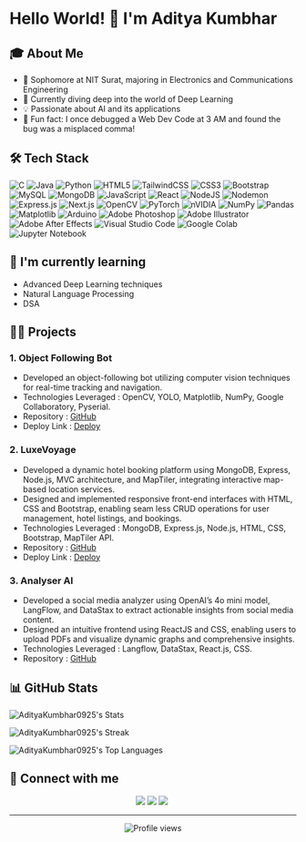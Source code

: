 # Hello World! 👋 I'm Aditya Kumbhar

## 🎓 About Me
- 🏫 Sophomore at NIT Surat, majoring in Electronics and Communications Engineering
- 🧠 Currently diving deep into the world of Deep Learning
- 💡 Passionate about AI and its applications
- 🎉 Fun fact: I once debugged a Web Dev Code at 3 AM and found the bug was a misplaced comma!

## 🛠 Tech Stack
![C](https://img.shields.io/badge/c-%2300599C.svg?style=for-the-badge&logo=c&logoColor=white)
![Java](https://img.shields.io/badge/java-%23ED8B00.svg?style=for-the-badge&logo=openjdk&logoColor=white)
![Python](https://img.shields.io/badge/python-3670A0?style=for-the-badge&logo=python&logoColor=ffdd54)
![HTML5](https://img.shields.io/badge/html5-%23E34F26.svg?style=for-the-badge&logo=html5&logoColor=white)
![TailwindCSS](https://img.shields.io/badge/tailwindcss-%2338B2AC.svg?style=for-the-badge&logo=tailwind-css&logoColor=white)
![CSS3](https://img.shields.io/badge/css3-%231572B6.svg?style=for-the-badge&logo=css3&logoColor=white)
![Bootstrap](https://img.shields.io/badge/bootstrap-%238511FA.svg?style=for-the-badge&logo=bootstrap&logoColor=white)
![MySQL](https://img.shields.io/badge/mysql-4479A1.svg?style=for-the-badge&logo=mysql&logoColor=white)
![MongoDB](https://img.shields.io/badge/MongoDB-%234ea94b.svg?style=for-the-badge&logo=mongodb&logoColor=white)
![JavaScript](https://img.shields.io/badge/javascript-%23323330.svg?style=for-the-badge&logo=javascript&logoColor=%23F7DF1E)
![React](https://img.shields.io/badge/react-%2320232a.svg?style=for-the-badge&logo=react&logoColor=%2361DAFB)
![NodeJS](https://img.shields.io/badge/node.js-6DA55F?style=for-the-badge&logo=node.js&logoColor=white)
![Nodemon](https://img.shields.io/badge/NODEMON-%23323330.svg?style=for-the-badge&logo=nodemon&logoColor=%BBDEAD)
![Express.js](https://img.shields.io/badge/express.js-%23404d59.svg?style=for-the-badge&logo=express&logoColor=%2361DAFB)
![Next.js](https://img.shields.io/badge/Next.js-000000?style=for-the-badge&logo=next.js&logoColor=white)
![OpenCV](https://img.shields.io/badge/opencv-%23white.svg?style=for-the-badge&logo=opencv&logoColor=white)
![PyTorch](https://img.shields.io/badge/PyTorch-%23EE4C2C.svg?style=for-the-badge&logo=PyTorch&logoColor=white)
![nVIDIA](https://img.shields.io/badge/cuda-000000.svg?style=for-the-badge&logo=nVIDIA&logoColor=green)
![NumPy](https://img.shields.io/badge/numpy-%23013243.svg?style=for-the-badge&logo=numpy&logoColor=white)
![Pandas](https://img.shields.io/badge/pandas-%23150458.svg?style=for-the-badge&logo=pandas&logoColor=white)
![Matplotlib](https://img.shields.io/badge/Matplotlib-%23ffffff.svg?style=for-the-badge&logo=Matplotlib&logoColor=black)
![Arduino](https://img.shields.io/badge/-Arduino-00979D?style=for-the-badge&logo=Arduino&logoColor=white)
![Adobe Photoshop](https://img.shields.io/badge/adobe%20photoshop-%2331A8FF.svg?style=for-the-badge&logo=adobe%20photoshop&logoColor=white)
![Adobe Illustrator](https://img.shields.io/badge/adobe%20illustrator-%23FF9A00.svg?style=for-the-badge&logo=adobe%20illustrator&logoColor=white)
![Adobe After Effects](https://img.shields.io/badge/Adobe%20After%20Effects-9999FF.svg?style=for-the-badge&logo=Adobe%20After%20Effects&logoColor=white)
![Visual Studio Code](https://img.shields.io/badge/Visual%20Studio%20Code-0078d7.svg?style=for-the-badge&logo=visual-studio-code&logoColor=white)
![Google Colab](https://img.shields.io/badge/Google%20Colab-%23F9A825.svg?style=for-the-badge&logo=googlecolab&logoColor=white)
![Jupyter Notebook](https://img.shields.io/badge/jupyter-%23FA0F00.svg?style=for-the-badge&logo=jupyter&logoColor=white)


## 🌱 I'm currently learning
- Advanced Deep Learning techniques
- Natural Language Processing
- DSA

## 👨‍💻 Projects
### 1. Object Following Bot
- Developed an object-following bot utilizing computer vision techniques for real-time tracking and navigation.
- Technologies Leveraged : OpenCV, YOLO, Matplotlib, NumPy, Google Collaboratory, Pyserial.
- Repository : [GitHub](https://github.com/AdityaKumbhar0925/ObjectFollowingBot)
- Deploy Link : [Deploy](https://github.com/AdityaKumbhar0925/ObjectFollowingBot)



### 2. LuxeVoyage
 - Developed a dynamic hotel booking platform using MongoDB, Express, Node.js, MVC architecture, and
   MapTiler, integrating interactive map-based location services.
 - Designed and implemented responsive front-end interfaces with HTML, CSS and Bootstrap, enabling seam
   less CRUD operations for user management, hotel listings, and bookings.
 - Technologies Leveraged : MongoDB, Express.js, Node.js, HTML, CSS, Bootstrap, MapTiler API.
 - Repository : [GitHub](https://github.com/AdityaKumbhar0925/LuxeVoyage)
 - Deploy Link : [Deploy](luxevoyage-iw4d.onrender.com/listings)

   

### 3. Analyser AI
- Developed a social media analyzer using OpenAI’s 4o mini model, LangFlow, and DataStax to extract
  actionable insights from social media content.
- Designed an intuitive frontend using ReactJS and CSS, enabling users to upload PDFs and visualize dynamic
  graphs and comprehensive insights.
- Technologies Leveraged : Langflow, DataStax, React.js, CSS.
- Repository : [GitHub](https://github.com/AdityaKumbhar0925/Social-Media-Analyzer)




## 📊 GitHub Stats

![AdityaKumbhar0925's Stats](https://github-readme-stats.vercel.app/api?username=AdityaKumbhar0925&theme=blue-green&show_icons=true&hide_border=true&count_private=true)

![AdityaKumbhar0925's Streak](https://github-readme-streak-stats.herokuapp.com/?user=AdityaKumbhar0925&theme=blue-green&hide_border=true)

![AdityaKumbhar0925's Top Languages](https://github-readme-stats.vercel.app/api/top-langs/?username=AdityaKumbhar0925&theme=blue-green&show_icons=true&hide_border=true&layout=compact)

## 🤝 Connect with me
<p align="center">
  <a href="https://www.linkedin.com/in/AdityaKumbhar0925/"><img src="https://img.shields.io/badge/LinkedIn-0077B5?style=for-the-badge&logo=linkedin&logoColor=white"/></a>
    <a href="https://github.com/AdityaKumbhar0925/"><img src="https://img.shields.io/badge/GitHub-100000?style=for-the-badge&logo=github&logoColor=white"/></a>
  <a href="https://mail.google.com/mail/?view=cm&fs=1&tf=1&to=adityakumbhar0925@gmail.com"><img src="https://img.shields.io/badge/Gmail-D14836?style=for-the-badge&logo=gmail&logoColor=white"/></a>&nbsp;
</p>

---

<div align="center">
  <img src="https://komarev.com/ghpvc/?username=AdityaKumbhar0925&label=Profile%20views&color=0e75b6&style=flat" alt="Profile views">
</div>
